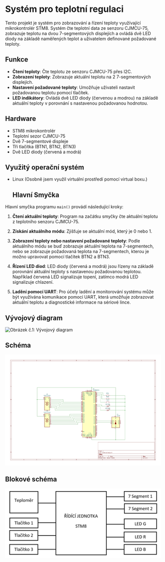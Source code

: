 # Systém pro teplotní regulaci

Tento projekt je systém pro zobrazování a řízení teploty využívající mikrokontrolér STM8. Systém čte teplotní data ze senzoru CJMCU-75, zobrazuje teplotu na dvou 7-segmentových displejích a ovládá dvě LED diody na základě naměřených teplot a uživatelem definované požadované teploty.

## Funkce

- **Čtení teploty**: Čte teplotu ze senzoru CJMCU-75 přes I2C.
- **Zobrazení teploty**: Zobrazuje aktuální teplotu na 2 7-segmentových displejích.
- **Nastavení požadované teploty**: Umožňuje uživateli nastavit požadovanou teplotu pomocí tlačítek.
- **LED indikátory**: Ovládá dvě LED diody (červenou a modrou) na základě aktuální teploty v porovnání s nastavenou požadovanou hodnotou.

## Hardware

- STM8 mikrokontrolér
- Teplotní sezor CJMCU-75
- Dvě 7-segmentové displeje
- Tři tlačítka (BTN1, BTN2, BTN3)
- Dvě LED diody (červená a modrá)

## Využitý operační systém

- Linux (Osobně jsem využil virtuální prostředí pomocí virtual boxu.)

  ## Hlavní Smyčka

Hlavní smyčka programu `main()` provádí následující kroky:

1. **Čtení aktuální teploty**: Program na začátku smyčky čte aktuální teplotu z teplotního senzoru CJMCU-75.

2. **Získání aktuálního módu**: Zjišťuje se aktuální mód, který je 0 nebo 1.

3. **Zobrazení teploty nebo nastavení požadované teploty**: Podle aktuálního módu se buď zobrazuje aktuální teplota na 7-segmentech, nebo se zobrazuje požadovaná teplota na 7-segmentech, kterou je možno upravovat pomocí tlačítek BTN2 a BTN3.

4. **Řízení LED diod**: LED diody (červená a modrá) jsou řízeny na základě porovnání aktuální teploty s nastavenou požadovanou teplotou. Například červená LED signalizuje topení, zatímco modrá LED signalizuje chlazení.

5. **Ladění pomocí UART**: Pro účely ladění a monitorování systému může být využívána komunikace pomocí UART, která umožňuje zobrazovat aktuální teplotu a diagnostické informace na sériové lince.

## Vývojový diagram
![**Obrázek č.1:** Vývojový diagram](Vývojovy_diagram.png)

## Schéma
![**Obrázek č.2:** Schéma zapojení](schema.jpg)

## Blokové schéma
![**Obrázek č.3:** Blokové schéma](Blokové_schéma.png)
